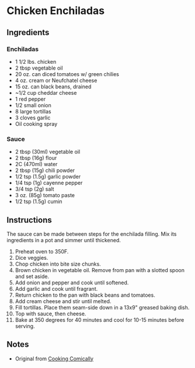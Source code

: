 # Chicken Enchiladas

## Ingredients

### Enchiladas
- 1 1/2 lbs. chicken
- 2 tbsp vegetable oil
- 20 oz. can diced tomatoes w/ green chilies
- 4 oz. cream or Neufchatel cheese
- 15 oz. can black beans, drained
- ~1/2 cup cheddar cheese
- 1 red pepper
- 1/2 small onion
- 8 large tortillas
- 3 cloves garlic
- Oil cooking spray

### Sauce
- 2 tbsp (30ml) vegetable oil
- 2 tbsp (16g) flour
- 2C (470ml) water
- 2 tbsp (15g) chili powder
- 1/2 tsp (1.5g) garlic powder
- 1/4 tsp (1g) cayenne pepper
- 3/4 tsp (2g) salt
- 3 oz. (85g) tomato paste
- 1/2 tsp (1.5g) cumin

## Instructions

The sauce can be made between steps for the enchilada filling.  Mix its ingredients in a pot and simmer until thickened.

1. Preheat oven to 350F.
2. Dice veggies.
3. Chop chicken into bite size chunks.
4. Brown chicken in vegetable oil.  Remove from pan with a slotted spoon and set aside.
4. Add onion and pepper and cook until softened.
5. Add garlic and cook until fragrant.
6. Return chicken to the pan with black beans and tomatoes.
7. Add cream cheese and stir until melted.
8. Fill tortillas.  Place them seam-side down in a 13x9" greased baking dish.
9. Top with sauce, then cheese.
10. Bake at 350 degrees for 40 minutes and cool for 10-15 minutes before serving.

## Notes
- Original from [Cooking Comically](https://cookingcomically.com/?page_id=910)
